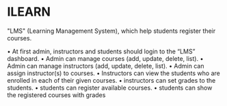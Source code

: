 # ILEARN
"LMS" (Learning Management System), which help students register their courses.

• At first admin, instructors and students should login to the “LMS” dashboard.
• Admin can manage courses (add, update, delete, list).
• Admin can manage instructors (add, update, delete, list).
• Admin can assign instructor(s) to courses.
• Instructors can view the students who are enrolled in each of their given courses.
• instructors can set grades to the students.
• students can register available courses.
• students can show the registered courses with grades
